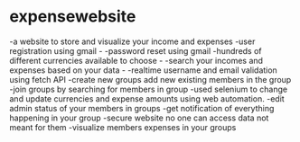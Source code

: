 # expensewebsite

-a website to store and visualize your income and expenses -user registration using gmail -
-password reset using gmail -hundreds of different currencies available to choose -
-search your incomes and expenses based on your data -
-realtime username and email validation using fetch API 
-create new groups add new existing members in the group 
-join groups by searching for members in group
-used selenium to change and update currencies and expense amounts using web automation.
-edit admin status of your members in groups
-get notification of everything happening in your group
-secure website no one can access data not meant for them
-visualize members expenses in your groups
